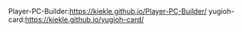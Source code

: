 Player-PC-Builder:https://kiekle.github.io/Player-PC-Builder/
yugioh-card:https://kiekle.github.io/yugioh-card/

